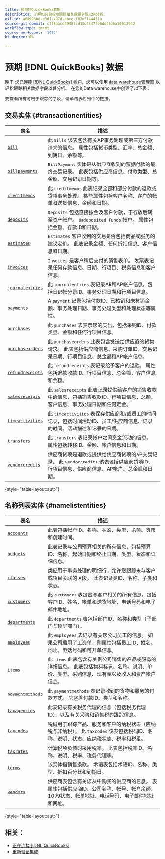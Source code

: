 ```yaml
---
title: 预期的QuickBooks数据
description: 了解如何轻松地跟踪相关数据字段以供分析。
exl-id: a60996bd-e3d1-497d-abce-f02ef1444f1a
source-git-commit: c7f6bacd49487cd13c4347fe6dd46d6a10613942
workflow-type: tm+mt
source-wordcount: '1053'
ht-degree: 0%

---
```


# 预期 [!DNL QuickBooks] 数据

晚于 [您已连接 [!DNL QuickBooks] 帐户](../../../data-analyst/importing-data/integrations/quickbooks.md)，您可以使用 [data warehouse管理器](../../../data-analyst/data-warehouse-mgr/tour-dwm.md) 以轻松跟踪相关数据字段以供分析。 在您的Data warehouse中创建了以下表：

要查看所有可用于跟踪的字段，请单击表名列中的链接。

## 交易实体 {#transactionentities}

| **表名** | **描述** |
|-----|-----|
| [`bill`](https://developer.intuit.com/app/developer/qbo/docs/api/accounting/all-entities/Bill) | 此 `bills` 该表包含有关AP事务处理或第三方付款请求的信息。 属性包括货币类型、汇率、总金额、到期日、余额等。 |
| [`billpayments`](https://developer.intuit.com/app/developer/qbo/docs/api/accounting/all-entities/BillPayment) | `BillPayment` 实体是从供应商收到的票据付款的最终交易记录。 此表包括供应商信息、付款类型、总金额、交易记录日期等。 |
| [`creditmemos`](https://developer.intuit.com/app/developer/qbo/docs/api/accounting/all-entities/CreditMemo) | 此 `creditmemos` 此表记录全部和部分付款的退款或贷项事务处理。 某些属性包括客户名称、客户的帐单和送货信息、金额和日期。 |
| [`deposits`](https://developer.intuit.com/app/developer/qbo/docs/api/accounting/all-entities/Deposit) | `Deposits` 包括直接按金及客户付款，于存放后转至资产账户。 `Undeposited Funds` 帐户。 属性包括金额、存款ID和日期。 |
| [`estimates`](https://developer.intuit.com/app/developer/qbo/docs/api/accounting/all-entities/Estimate) | `Estimates` 客户收到的交易是否包括商品或服务的建议定价。 此表记录金额、任何折扣信息、客户信息和日期。 |
| [`invoices`](https://developer.intuit.com/app/developer/qbo/docs/api/accounting/all-entities/Invoice) | `Invoices` 是客户稍后支付的销售表单。 发票表记录任何存款信息、日期、行项目、税务信息和客户信息。 |
| [`journalentries`](https://developer.intuit.com/app/developer/qbo/docs/api/accounting/all-entities/JournalEntry) | 此 `journalentries` 表记录AR和AP帐户信息，包括日记帐分录ID、事务处理日期和行项目信息。 |
| [`payments`](https://developer.intuit.com/app/developer/qbo/docs/api/accounting/all-entities/Payment) | A `payment` 记录包括付款ID、已核销和未核销金额、事务处理日期、事务处理类型和处理状态等属性。 |
| [`purchases`](https://developer.intuit.com/app/developer/qbo/docs/api/accounting/all-entities/Purchase) | 此 `purchases` 表表示您的支出，包括采购ID、付款类型、金额和任何行项目信息。 |
| [`purchaseorders`](https://developer.intuit.com/app/developer/qbo/docs/api/accounting/all-entities/PurchaseOrder) | 此 `purchaseorders` 此表包含发送给供应商的货物请求。 此表包括供应商信息、采购订单ID、交易记录日期、行项目信息、总金额和AP帐户信息。 |
| [`refundreceipts`](https://developer.intuit.com/app/developer/qbo/docs/api/accounting/all-entities/RefundReceipt) | 此 `refundreceipts` 表记录给予客户的退款。 属性包括退款收款ID、行项目信息、总金额、客户信息和余额。 |
| [`salesreceipts`](https://developer.intuit.com/app/developer/qbo/docs/api/accounting/all-entities/SalesReceipt) | 此 `salesreceipts` 此表记录提供给客户的销售收款中的信息，包括销售收款ID、行项目信息、总额、客户信息、事务处理日期和任何定金。 |
| [`timeactivities`](https://developer.intuit.com/app/developer/qbo/docs/api/accounting/all-entities/TimeActivity) | 此 `timeactivities` 表保存供应商和/或员工的时间记录，包括时间活动ID、员工/供应商信息、记录的时间、活动描述和记录的日期。 |
| [`transfers`](https://developer.intuit.com/app/developer/qbo/docs/api/accounting/all-entities/Transfer) | 此 `transfers` 表记录帐户之间资金流动的信息。 属性包括转移ID、金额、帐户信息和日期。 |
| [`vendorcredits`](https://developer.intuit.com/app/developer/qbo/docs/api/accounting/all-entities/VendorCredit) | 供应商贷项是退款或提供给供应商贷项的AP交易记录。 此 `vendorcredits` 该表包括供应商贷项ID、行项目信息、供应商信息、AP帐户、总金额和日期。 |

{style="table-layout:auto"}

## 名称列表实体 {#namelistentities}

| **表名** | **描述** |
|-----|-----|
| [`accounts`](https://developer.intuit.com/app/developer/qbo/docs/api/accounting/all-entities/Account) | 此表包括帐户ID、名称、状态、类型、余额、货币和创建时间。 |
| [`budgets`](https://developer.intuit.com/app/developer/qbo/docs/api/accounting/all-entities/Budget) | 此表记录与公司预算相关的所有信息，包括预算ID、名称、起始日期和终止日期、类型、状态和详细信息。 |
| [`classes`](https://developer.intuit.com/app/developer/qbo/docs/api/accounting/all-entities/Class) | 类应用于事务处理的明细行，允许您跟踪未与客户或项目关联的区段。 此表记录类ID、名称、子类和状态。 |
| [`customers`](https://developer.intuit.com/app/developer/qbo/docs/api/accounting/all-entities/Customer) | 此 `customers` 表包含与客户相关的所有信息，包括客户ID、姓名、帐单和送货地址、电话号码和电子邮件地址。 |
| [`departments`](https://developer.intuit.com/app/developer/qbo/docs/api/accounting/all-entities/Department) | 此 `departments` 表包括部门ID、名称和类型（子部门与顶层部门）。 |
| [`employees`](https://developer.intuit.com/app/developer/qbo/docs/api/accounting/all-entities/Employee) | 此 `employees` 表记录有关您公司员工的信息。 如果公司启用了工资单，则属性包括员工ID、姓名、地址、电话号码和可开单信息。 |
| [`items`](https://developer.intuit.com/app/developer/qbo/docs/api/accounting/all-entities/Item) | 此 `items` 此表包含有关贵公司销售的产品或服务的详细信息。 此表包括物料标识、名称、说明、单价、类型、采购信息、现有量以及收入和资产帐户信息。 |
| [`paymentmethods`](https://developer.intuit.com/app/developer/qbo/docs/api/accounting/all-entities/PaymentMethod) | 此 `paymentmethods` 表记录收到的货物和服务的付款方式。 它包含付款ID、类型和名称。 |
| [`taxagencies`](https://developer.intuit.com/app/developer/qbo/docs/api/accounting/all-entities/TaxAgency) | 此表记录有关税务代理的信息（包括税务代理ID），以及有关采购和销售税的跟踪信息。 |
| [`taxcodes`](https://developer.intuit.com/app/developer/qbo/docs/api/accounting/all-entities/TaxCode) | 税码用于跟踪产品、服务和客户的纳税状态（应纳税与非纳税）。 此 `taxcodes` 该表包括税码ID、名称、说明、状态、应纳税状态、税率和税组。 |
| [`taxrates`](https://developer.intuit.com/app/developer/qbo/docs/api/accounting/all-entities/TaxRate) | 计算税项负债时采用税率。 此表包括税率ID、名称、说明、税率、税务代理等。 |
| [`terms`](https://developer.intuit.com/app/developer/qbo/docs/api/accounting/all-entities/Term) | 该实体指销售条款。 术语表包括术语ID、名称、类型、折扣百分比和到期日。 |
| [`vendors`](https://developer.intuit.com/app/developer/qbo/docs/api/accounting/all-entities/Vendor) | 供应商表包含有关您从中购买的供应商的信息。 表属性包括供应商ID、公司名称、帐号、帐户余额、1099状态、帐单地址、电话号码、电子邮件地址和网址。 |

{style="table-layout:auto"}

## 相关：

* [正在连接 [!DNL QuickBooks]](../integrations/quickbooks.md)
* [重新验证集成](https://experienceleague.adobe.com/docs/commerce-knowledge-base/kb/how-to/mbi-reauthenticating-integrations.html)
